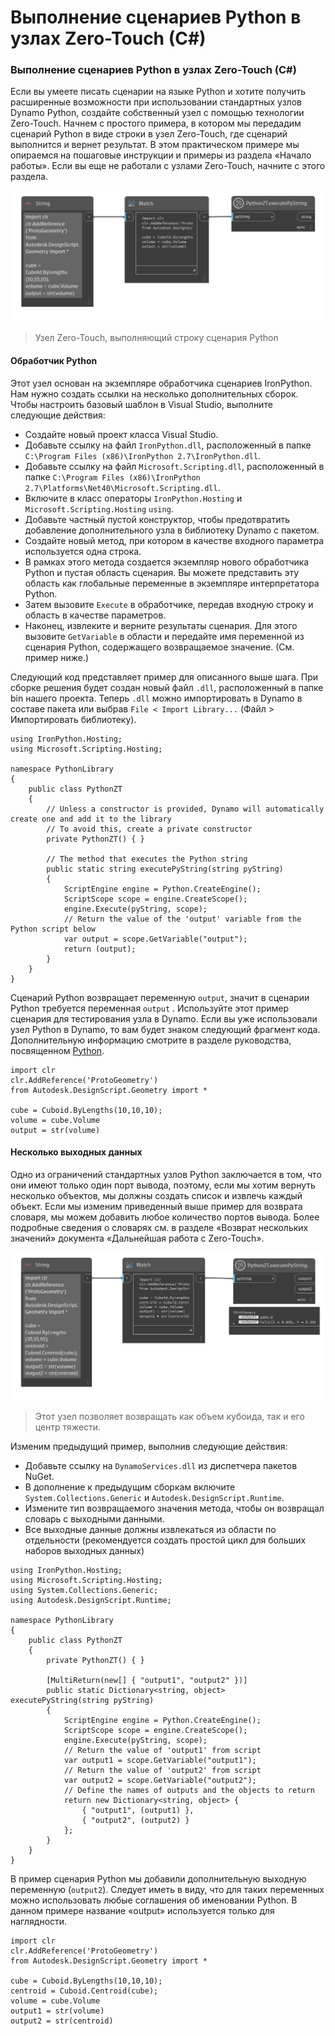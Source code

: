 # Выполнение сценариев Python в узлах Zero-Touch (C#) 

### Выполнение сценариев Python в узлах Zero-Touch (C#) <a href="#executing-python-scripts-in-zero-touch-nodes-c" id="executing-python-scripts-in-zero-touch-nodes-c"></a>

Если вы умеете писать сценарии на языке Python и хотите получить расширенные возможности при использовании стандартных узлов Dynamo Python, создайте собственный узел с помощью технологии Zero-Touch. Начнем с простого примера, в котором мы передадим сценарий Python в виде строки в узел Zero-Touch, где сценарий выполнится и вернет результат. В этом практическом примере мы опираемся на пошаговые инструкции и примеры из раздела «Начало работы». Если вы еще не работали с узлами Zero-Touch, начните с этого раздела.

![Узел Zero-Touch, выполняющий строку сценария Python](images/python-case-study.png)

> Узел Zero-Touch, выполняющий строку сценария Python

#### Обработчик Python <a href="#python-engine" id="python-engine"></a>

Этот узел основан на экземпляре обработчика сценариев IronPython. Нам нужно создать ссылки на несколько дополнительных сборок. Чтобы настроить базовый шаблон в Visual Studio, выполните следующие действия:

* Создайте новый проект класса Visual Studio.
* Добавьте ссылку на файл `IronPython.dll`, расположенный в папке `C:\Program Files (x86)\IronPython 2.7\IronPython.dll`.
* Добавьте ссылку на файл `Microsoft.Scripting.dll`, расположенный в папке `C:\Program Files (x86)\IronPython 2.7\Platforms\Net40\Microsoft.Scripting.dll`.
* Включите в класс операторы `IronPython.Hosting` и `Microsoft.Scripting.Hosting` `using`.
* Добавьте частный пустой конструктор, чтобы предотвратить добавление дополнительного узла в библиотеку Dynamo с пакетом.
* Создайте новый метод, при котором в качестве входного параметра используется одна строка.
* В рамках этого метода создается экземпляр нового обработчика Python и пустая область сценария. Вы можете представить эту область как глобальные переменные в экземпляре интерпретатора Python.
* Затем вызовите `Execute` в обработчике, передав входную строку и область в качестве параметров.
* Наконец, извлеките и верните результаты сценария. Для этого вызовите `GetVariable` в области и передайте имя переменной из сценария Python, содержащего возвращаемое значение. (См. пример ниже.)

Следующий код представляет пример для описанного выше шага. При сборке решения будет создан новый файл `.dll`, расположенный в папке bin нашего проекта. Теперь `.dll` можно импортировать в Dynamo в составе пакета или выбрав `File < Import Library...` (Файл > Импортировать библиотеку).

```
using IronPython.Hosting;
using Microsoft.Scripting.Hosting;

namespace PythonLibrary
{
    public class PythonZT
    {
        // Unless a constructor is provided, Dynamo will automatically create one and add it to the library
        // To avoid this, create a private constructor
        private PythonZT() { }

        // The method that executes the Python string
        public static string executePyString(string pyString)
        {
            ScriptEngine engine = Python.CreateEngine();
            ScriptScope scope = engine.CreateScope();
            engine.Execute(pyString, scope);
            // Return the value of the 'output' variable from the Python script below
            var output = scope.GetVariable("output");
            return (output);
        }
    }
}
```

Сценарий Python возвращает переменную `output`, значит в сценарии Python требуется переменная `output` . Используйте этот пример сценария для тестирования узла в Dynamo. Если вы уже использовали узел Python в Dynamo, то вам будет знаком следующий фрагмент кода. Дополнительную информацию смотрите в разделе руководства, посвященном [Python](http://dynamoprimer.com/en/09\_Custom-Nodes/9-4\_Python.html).

```
import clr
clr.AddReference('ProtoGeometry')
from Autodesk.DesignScript.Geometry import *

cube = Cuboid.ByLengths(10,10,10);
volume = cube.Volume
output = str(volume)
```

#### Несколько выходных данных <a href="#multiple-outputs" id="multiple-outputs"></a>

Одно из ограничений стандартных узлов Python заключается в том, что они имеют только один порт вывода, поэтому, если мы хотим вернуть несколько объектов, мы должны создать список и извлечь каждый объект. Если мы изменим приведенный выше пример для возврата словаря, мы можем добавить любое количество портов вывода. Более подробные сведения о словарях см. в разделе «Возврат нескольких значений» документа «Дальнейшая работа с Zero-Touch».

![Этот узел позволяет возвращать как объем кубоида, так и его центр тяжести.](images/python-multi-case-study.png)

> Этот узел позволяет возвращать как объем кубоида, так и его центр тяжести.

Изменим предыдущий пример, выполнив следующие действия:

* Добавьте ссылку на `DynamoServices.dll` из диспетчера пакетов NuGet.
* В дополнение к предыдущим сборкам включите `System.Collections.Generic` и `Autodesk.DesignScript.Runtime`.
* Измените тип возвращаемого значения метода, чтобы он возвращал словарь с выходными данными.
* Все выходные данные должны извлекаться из области по отдельности (рекомендуется создать простой цикл для больших наборов выходных данных)

```
using IronPython.Hosting;
using Microsoft.Scripting.Hosting;
using System.Collections.Generic;
using Autodesk.DesignScript.Runtime;

namespace PythonLibrary
{
    public class PythonZT
    {
        private PythonZT() { }

        [MultiReturn(new[] { "output1", "output2" })]
        public static Dictionary<string, object> executePyString(string pyString)
        {
            ScriptEngine engine = Python.CreateEngine();
            ScriptScope scope = engine.CreateScope();
            engine.Execute(pyString, scope);
            // Return the value of 'output1' from script
            var output1 = scope.GetVariable("output1");
            // Return the value of 'output2' from script
            var output2 = scope.GetVariable("output2");
            // Define the names of outputs and the objects to return
            return new Dictionary<string, object> {
                { "output1", (output1) },
                { "output2", (output2) }
            };
        }
    }
}
```

В пример сценария Python мы добавили дополнительную выходную переменную (`output2`). Следует иметь в виду, что для таких переменных можно использовать любые соглашения об именовании Python. В данном примере название «output» используется только для наглядности.

```
import clr
clr.AddReference('ProtoGeometry')
from Autodesk.DesignScript.Geometry import *

cube = Cuboid.ByLengths(10,10,10);
centroid = Cuboid.Centroid(cube);
volume = cube.Volume
output1 = str(volume)
output2 = str(centroid)
```
